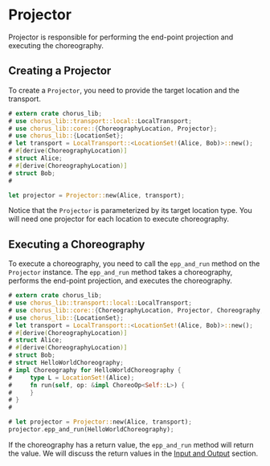 # Projector

Projector is responsible for performing the end-point projection and executing the choreography.

## Creating a Projector

To create a `Projector`, you need to provide the target location and the transport.

```rust
# extern crate chorus_lib;
# use chorus_lib::transport::local::LocalTransport;
# use chorus_lib::core::{ChoreographyLocation, Projector};
# use chorus_lib::{LocationSet};
# let transport = LocalTransport::<LocationSet!(Alice, Bob)>::new();
# #[derive(ChoreographyLocation)]
# struct Alice;
# #[derive(ChoreographyLocation)]
# struct Bob;
#

let projector = Projector::new(Alice, transport);
```

Notice that the `Projector` is parameterized by its target location type. You will need one projector for each location to execute choreography.

## Executing a Choreography

To execute a choreography, you need to call the `epp_and_run` method on the `Projector` instance. The `epp_and_run` method takes a choreography, performs the end-point projection, and executes the choreography.

```rust
# extern crate chorus_lib;
# use chorus_lib::transport::local::LocalTransport;
# use chorus_lib::core::{ChoreographyLocation, Projector, Choreography, ChoreoOp};
# use chorus_lib::{LocationSet};
# let transport = LocalTransport::<LocationSet!(Alice, Bob)>::new();
# #[derive(ChoreographyLocation)]
# struct Alice;
# #[derive(ChoreographyLocation)]
# struct Bob;
# struct HelloWorldChoreography;
# impl Choreography for HelloWorldChoreography {
#     type L = LocationSet!(Alice);
#     fn run(self, op: &impl ChoreoOp<Self::L>) {
#     }
# }
#

# let projector = Projector::new(Alice, transport);
projector.epp_and_run(HelloWorldChoreography);
```

If the choreography has a return value, the `epp_and_run` method will return the value. We will discuss the return values in the [Input and Output](./guide-input-and-output.md) section.

